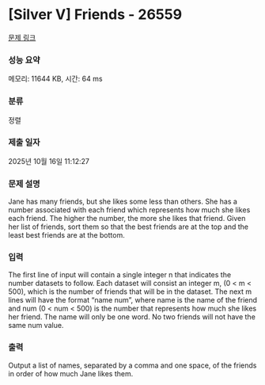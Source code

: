 # [Silver V] Friends - 26559 

[문제 링크](https://www.acmicpc.net/problem/26559) 

### 성능 요약

메모리: 11644 KB, 시간: 64 ms

### 분류

정렬

### 제출 일자

2025년 10월 16일 11:12:27

### 문제 설명

<p>Jane has many friends, but she likes some less than others. She has a number associated with each friend which represents how much she likes each friend. The higher the number, the more she likes that friend. Given her list of friends, sort them so that the best friends are at the top and the least best friends are at the bottom.</p>

### 입력 

 <p>The first line of input will contain a single integer n that indicates the number datasets to follow. Each dataset will consist an integer m, (0 < m < 500), which is the number of friends that will be in the dataset. The next m lines will have the format “name num”, where name is the name of the friend and num (0 < num < 500) is the number that represents how much she likes her friend. The name will only be one word. No two friends will not have the same num value.</p>

### 출력 

 <p>Output a list of names, separated by a comma and one space, of the friends in order of how much Jane likes them.</p>

